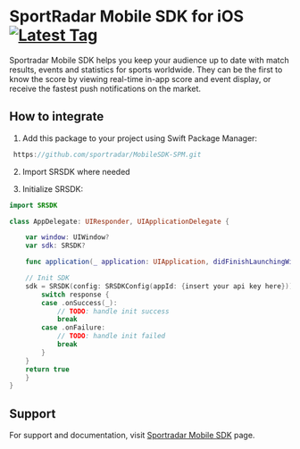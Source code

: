 # SportRadar Mobile SDK for iOS [![Latest Tag](https://img.shields.io/github/v/tag/sportradar/MobileSDK-SPM)](https://github.com/sportradar/MobileSDK-SPM/tags)

Sportradar Mobile SDK helps you keep your audience up to date with match results, events and statistics for sports worldwide. They can be the first to know the score by viewing real-time in-app score and event display, or receive the fastest push notifications on the market.

## How to integrate

 1. Add this package to your project using Swift Package Manager:
```swift
 https://github.com/sportradar/MobileSDK-SPM.git
```

2. Import SRSDK where needed

3. Initialize SRSDK:

```swift
import SRSDK

class AppDelegate: UIResponder, UIApplicationDelegate {

    var window: UIWindow?
    var sdk: SRSDK?

    func application(_ application: UIApplication, didFinishLaunchingWithOptions launchOptions: [UIApplicationLaunchOptionsKey: Any]?) -> Bool {

    // Init SDK
    sdk = SRSDK(config: SRSDKConfig(appId: {insert your api key here})) { (response) in
        switch response {
        case .onSuccess(_):
            // TODO: handle init success
            break
        case .onFailure:
            // TODO: handle init failed
            break
        }
    }
    return true
    }
}
```

## Support
For support and documentation, visit [Sportradar Mobile SDK](https://artifacts.mdp.sportradar.com/docs/mdp/production/index.html?About_this_platform/Introduction/Introduction.html) page.

